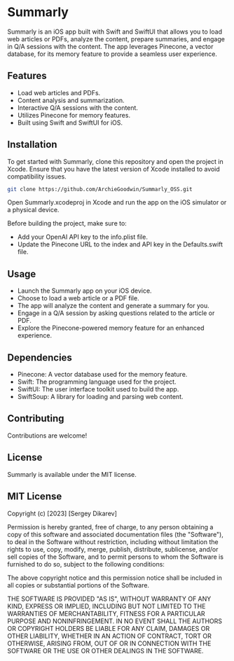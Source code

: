 # Summarly

Summarly is an iOS app built with Swift and SwiftUI that allows you to load web articles or PDFs, analyze the content, prepare summaries, and engage in Q/A sessions with the content. The app leverages Pinecone, a vector database, for its memory feature to provide a seamless user experience.

## Features

- Load web articles and PDFs.
- Content analysis and summarization.
- Interactive Q/A sessions with the content.
- Utilizes Pinecone for memory features.
- Built using Swift and SwiftUI for iOS.

## Installation

To get started with Summarly, clone this repository and open the project in Xcode. Ensure that you have the latest version of Xcode installed to avoid compatibility issues.

```bash
git clone https://github.com/ArchieGoodwin/Summarly_OSS.git
```

Open Summarly.xcodeproj in Xcode and run the app on the iOS simulator or a physical device.

Before building the project, make sure to:

- Add your OpenAI API key to the info.plist file.
- Update the Pinecone URL to the index and API key in the Defaults.swift file.

## Usage

- Launch the Summarly app on your iOS device.
- Choose to load a web article or a PDF file.
- The app will analyze the content and generate a summary for you.
- Engage in a Q/A session by asking questions related to the article or PDF.
- Explore the Pinecone-powered memory feature for an enhanced experience.

## Dependencies

- Pinecone: A vector database used for the memory feature.
- Swift: The programming language used for the project.
- SwiftUI: The user interface toolkit used to build the app.
- SwiftSoup: A library for loading and parsing web content.

## Contributing

Contributions are welcome!

## License

Summarly is available under the MIT license. 

## MIT License

Copyright (c) [2023] [Sergey Dikarev]

Permission is hereby granted, free of charge, to any person obtaining a copy
of this software and associated documentation files (the "Software"), to deal
in the Software without restriction, including without limitation the rights
to use, copy, modify, merge, publish, distribute, sublicense, and/or sell
copies of the Software, and to permit persons to whom the Software is
furnished to do so, subject to the following conditions:

The above copyright notice and this permission notice shall be included in all
copies or substantial portions of the Software.

THE SOFTWARE IS PROVIDED "AS IS", WITHOUT WARRANTY OF ANY KIND, EXPRESS OR
IMPLIED, INCLUDING BUT NOT LIMITED TO THE WARRANTIES OF MERCHANTABILITY,
FITNESS FOR A PARTICULAR PURPOSE AND NONINFRINGEMENT. IN NO EVENT SHALL THE
AUTHORS OR COPYRIGHT HOLDERS BE LIABLE FOR ANY CLAIM, DAMAGES OR OTHER
LIABILITY, WHETHER IN AN ACTION OF CONTRACT, TORT OR OTHERWISE, ARISING FROM,
OUT OF OR IN CONNECTION WITH THE SOFTWARE OR THE USE OR OTHER DEALINGS IN THE
SOFTWARE.

